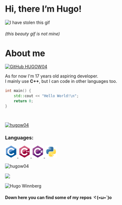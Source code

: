 

# Hi, there I’m Hugo! 

![I have stolen this gif](https://c.tenor.com/CwZDbX7DvR8AAAAd/pixel-sakura.gif)
###### (this beauty gif is not mine)

# About me
[![GitHub HUGOW04](https://img.shields.io/github/followers/HUGOW04?label=follow&style=social)](https://github.com/HUGOW04)




As for now I'm 17 years old aspiring developer.
<br/>
I mainly use __C++__, but I can code in other languages too.

```cpp
int main() {
    std::cout << "Hello World!\n"; 
    return 0;
}
```



<br />

<p align="left"> <a href="https://github.com/ryo-ma/github-profile-trophy"><img src="https://github-profile-trophy.vercel.app/?username=hugow04" alt="hugow04" /></a> </p>





<h3 align="left">Languages:</h3>
<p align="left"> <a href="https://www.cprogramming.com/" target="_blank" rel="noreferrer"> <img src="https://raw.githubusercontent.com/devicons/devicon/master/icons/c/c-original.svg" alt="c" width="40" height="40"/> </a> <a href="https://www.w3schools.com/cpp/" target="_blank" rel="noreferrer"> <img src="https://raw.githubusercontent.com/devicons/devicon/master/icons/cplusplus/cplusplus-original.svg" alt="cplusplus" width="40" height="40"/> </a> <a href="https://www.w3schools.com/cs/" target="_blank" rel="noreferrer"> <img src="https://raw.githubusercontent.com/devicons/devicon/master/icons/csharp/csharp-original.svg" alt="csharp" width="40" height="40"/> </a>  <a href="https://www.python.org" target="_blank" rel="noreferrer"> <img src="https://raw.githubusercontent.com/devicons/devicon/master/icons/python/python-original.svg" alt="python" width="40" height="40"/> </a> </p>


<p> <img align="center" src="https://github-readme-streak-stats.herokuapp.com/?user=hugow04&" alt="hugow04" /> </p>

<p><img width="494" align="center" src="https://github-readme-stats.vercel.app/api/top-langs?username=HUGOW04&langs_count=8" /></p>

<p><img align="center" src="https://github-readme-stats.vercel.app/api?username=HUGOW04&show_icons=true&locale=en" alt="Hugo Winnberg" /></p>

#### Down here you can find some of my repos __ヾ(•ω•`)o__ 















